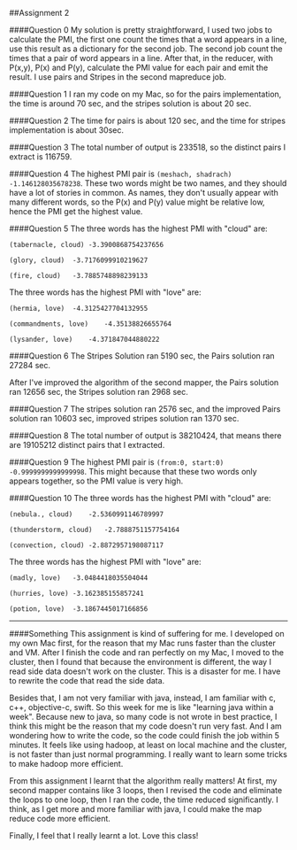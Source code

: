 ##Assignment 2

####Question 0
My solution is pretty straightforward, I used two jobs to calculate the PMI, the first one count the times that a word appears in a line, use this result as a dictionary for the second job. The second job count the times that a pair of word appears in a line. After that, in the reducer, with P(x,y), P(x) and P(y), calculate the PMI value for each pair and emit the result. I use pairs and Stripes in the second mapreduce job. 

####Question 1
I ran my code on my Mac, so for the pairs implementation, the time is around 70 sec, and the stripes solution is about 20 sec.

####Question 2
The time for pairs is about 120 sec, and the time for stripes implementation is about 30sec.

####Question 3
The total number of output is 233518, so the distinct pairs I extract is 116759.

####Question 4
The highest PMI pair is `(meshach, shadrach)	-1.146128035678238`. These two words might be two names, and they should have a lot of stories in common. As names, they don't usually appear with many different words, so the P(x) and P(y) value might be relative low, hence the PMI get the highest value.

####Question 5
The three words has the highest PMI with "cloud" are:
```
(tabernacle, cloud)	-3.3900868754237656

(glory, cloud)	-3.7176099910219627

(fire, cloud)	-3.7885748898239133
```

The three words has the highest PMI with "love" are:
```
(hermia, love)	-4.3125427704132955

(commandments, love)	-4.35138826655764

(lysander, love)	-4.371847044880222
```

####Question 6
The Stripes Solution ran 5190 sec, the Pairs solution ran 27284 sec. 

After I've improved the algorithm of the second mapper, the Pairs solution ran 12656 sec, the Stripes solution ran 2968 sec.

####Question 7
The stripes solution ran 2576 sec, and the improved Pairs solution ran 10603 sec, improved stripes solution ran 1370 sec.

####Question 8
The total number of output is 38210424, that means there are 19105212 distinct pairs that I extracted. 

####Question 9
The highest PMI pair is `(from:0, start:0)	-0.9999999999999998`. This might because that these two words only appears together, so the PMI value is very high.

####Question 10
The three words has the highest PMI with "cloud" are:
```
(nebula., cloud)	-2.5360991146789997

(thunderstorm, cloud)	-2.7888751157754164

(convection, cloud)	-2.8872957198087117
```

The three words has the highest PMI with "love" are:
```
(madly, love)	-3.0484418035504044

(hurries, love)	-3.162385155857241

(potion, love)	-3.1867445017166856
```



-----
####Something
This assignment is kind of suffering for me. I developed on my own Mac first, for the reason that my Mac runs faster than the cluster and VM. After I finish the code and ran perfectly on my Mac, I moved to the cluster, then I found that because the environment is different, the way I read side data doesn't work on the cluster. This is a disaster for me. I have to rewrite the code that read the side data. 

Besides that, I am not very familiar with java, instead, I am familiar with c, c++, objective-c, swift. So this week for me is like "learning java within a week". Because new to java, so many code is not wrote in best practice, I think this might be the reason that my code doesn't run very fast. And I am wondering how to write the code, so the code could finish the job within 5 minutes. It feels like using hadoop, at least on local machine and the cluster, is not faster than just normal programming. I really want to learn some tricks to make hadoop more efficient.

From this assignment I learnt that the algorithm really matters! At first, my second mapper contains like 3 loops, then I revised the code and eliminate the loops to one loop, then I ran the code, the time reduced significantly. I think, as I get more and more familiar with java, I could make the map reduce code more efficient.

Finally, I feel that I really learnt a lot. Love this class!
